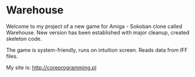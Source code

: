 # Warehouse
Welcome to my project of a new game for Amiga - Sokoban clone called Warehouse.
New version has been established with major cleanup, created skeleton code.

The game is system-friendly, runs on intuition screen. Reads data from IFF files.

My site is: http://coreprogramming.pl